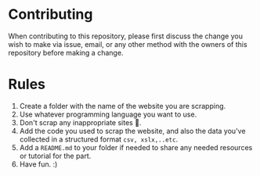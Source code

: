 # Contributing

When contributing to this repository, please first discuss the change you wish to make via issue,
email, or any other method with the owners of this repository before making a change. 

# Rules
1. Create a folder with the name of the website you are scrapping.
2. Use whatever programming language you want to use.
3. Don't scrap any inappropriate sites 👀.
4. Add the code you used to scrap the website, and also the data you've collected in a structured format `csv, xslx,..etc`.
5. Add a `README.md` to your folder if needed to share any needed resources or tutorial for the part.
6. Have fun. :)